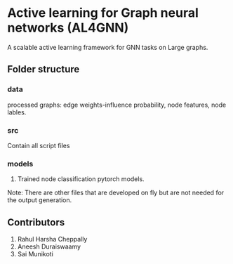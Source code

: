 # Active learning for Graph neural networks (AL4GNN)
A scalable active learning framework for GNN tasks on Large graphs.

## Folder structure

### data
processed graphs: edge weights-influence probability, node features, node lables.

### src
Contain all script files

### models
1. Trained node classification pytorch models.

Note: There are other files that are developed on fly but are not needed for the output generation.

## Contributors
1. Rahul Harsha Cheppally
2. Aneesh Duraiswaamy
3. Sai Munikoti
